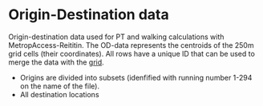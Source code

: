 # Origin-Destination data 

Origin-destination data used for PT and walking calculations with MetropAccess-Reititin. The OD-data represents the centroids of the 250m grid cells (their coordinates). All rows have a unique ID that can be used to merge the data with the [grid](MetropAccess_YKR_grid.geojson).

 - Origins are divided into subsets (idenfified with running number 1-294 on the name of the file).
 - All destination locations

